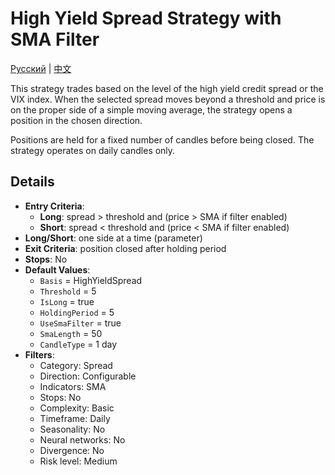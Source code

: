 # High Yield Spread Strategy with SMA Filter
[Русский](README_ru.md) | [中文](README_cn.md)

This strategy trades based on the level of the high yield credit spread or the VIX index. When the selected spread moves beyond a threshold and price is on the proper side of a simple moving average, the strategy opens a position in the chosen direction.

Positions are held for a fixed number of candles before being closed. The strategy operates on daily candles only.

## Details

- **Entry Criteria**:
  - **Long**: spread > threshold and (price > SMA if filter enabled)
  - **Short**: spread < threshold and (price < SMA if filter enabled)
- **Long/Short**: one side at a time (parameter)
- **Exit Criteria**: position closed after holding period
- **Stops**: No
- **Default Values**:
  - `Basis` = HighYieldSpread
  - `Threshold` = 5
  - `IsLong` = true
  - `HoldingPeriod` = 5
  - `UseSmaFilter` = true
  - `SmaLength` = 50
  - `CandleType` = 1 day
- **Filters**:
  - Category: Spread
  - Direction: Configurable
  - Indicators: SMA
  - Stops: No
  - Complexity: Basic
  - Timeframe: Daily
  - Seasonality: No
  - Neural networks: No
  - Divergence: No
  - Risk level: Medium
